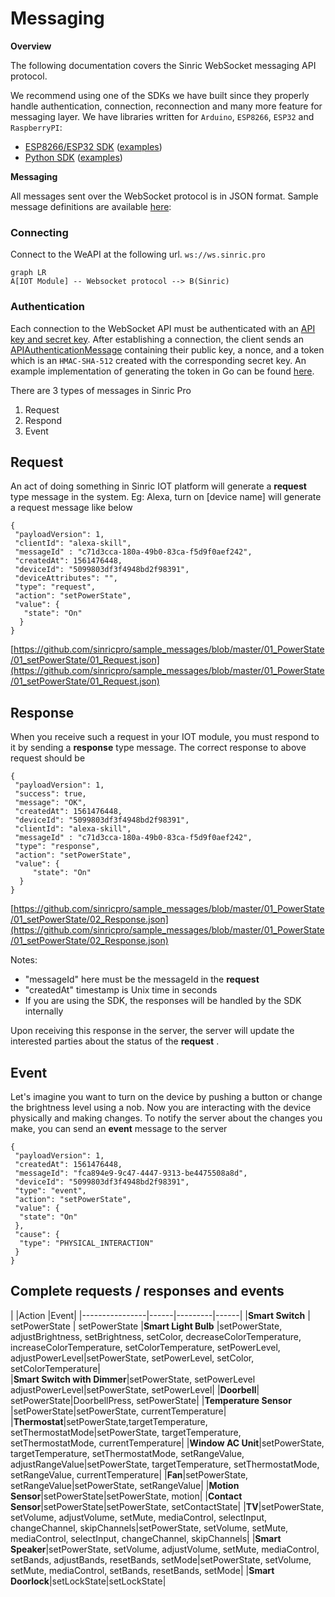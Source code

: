 
# Messaging 

**Overview**

The following documentation covers the Sinric WebSocket messaging API protocol. 

We recommend using one of the SDKs we have built since they properly handle authentication, connection, reconnection and many more feature for messaging layer. We have libraries written for `Arduino`, `ESP8266`, `ESP32` and `RaspberryPI`:

-   [ESP8266/ESP32 SDK]([[https://github.com/sinricpro/SinricPro](https://github.com/sinricpro/SinricPro)]([https://github.com/sinricpro/SinricPro/tree/master/examples](https://github.com/sinricpro/SinricPro/tree/master/examples)))  ([examples]([https://github.com/sinricpro/Python-Examples](https://github.com/sinricpro/Python-Examples)))
-   [Python SDK]([https://github.com/sinricpro/Python-SDK](https://github.com/sinricpro/Python-SDK))  ([examples]([https://github.com/sinricpro/Python-Examples](https://github.com/sinricpro/Python-Examples)))

**Messaging**

All messages sent over the WebSocket protocol is in JSON format. Sample message definitions are available [here](https://github.com/sinricpro/sample_messages):

### Connecting

Connect to the WeAPI at the following url.
`ws://ws.sinric.pro`

```mermaid
graph LR
A[IOT Module] -- Websocket protocol --> B(Sinric)
```

### Authentication

Each connection to the WebSocket API must be authenticated with an  [API key and secret key](https://cryptowat.ch/account/api-access). After establishing a connection, the client sends an  [APIAuthenticationMessage](https://github.com/cryptowatch/proto/blob/6779a2064830c971a60d63f28bd610d3891e57d1/client/client.proto#L59-L76)  containing their public key, a nonce, and a token which is an  `HMAC-SHA-512`  created with the corresponding secret key. An example implementation of generating the token in Go can be found  [here](https://github.com/cryptowatch/ws-client-go/blob/a82eb7b6b0f5d00f028b1d33aac593d289a382f7/stream.go#L801-L807).

There are 3 types of messages in Sinric Pro

 1. Request
 2. Respond
 3. Event

## Request
An act of doing something in Sinric IOT platform will generate a **request** type message in the system. Eg: Alexa, turn on [device name] will generate a request message like below  
```
{
 "payloadVersion": 1,
 "clientId": "alexa-skill",
 "messageId" : "c71d3cca-180a-49b0-83ca-f5d9f0aef242",
 "createdAt": 1561476448,
 "deviceId": "5099803df3f4948bd2f98391",
 "deviceAttributes": "",
 "type": "request",
 "action": "setPowerState",
 "value": {
   "state": "On"
  }
}
```
[https://github.com/sinricpro/sample_messages/blob/master/01_PowerState/01_setPowerState/01_Request.json](https://github.com/sinricpro/sample_messages/blob/master/01_PowerState/01_setPowerState/01_Request.json)

## Response
 When you receive such a request in your IOT module, you must respond to it by sending a **response** type message. The correct response to above request should be
```
{
 "payloadVersion": 1,
 "success": true,
 "message": "OK",
 "createdAt": 1561476448,
 "deviceId": "5099803df3f4948bd2f98391",
 "clientId": "alexa-skill",
 "messageId" : "c71d3cca-180a-49b0-83ca-f5d9f0aef242",
 "type": "response",
 "action": "setPowerState",
 "value": {
     "state": "On"
  }
}
```
[https://github.com/sinricpro/sample_messages/blob/master/01_PowerState/01_setPowerState/02_Response.json](https://github.com/sinricpro/sample_messages/blob/master/01_PowerState/01_setPowerState/02_Response.json)

Notes:
* "messageId" here must be the messageId in the **request**
* "createdAt" timestamp is Unix time in seconds
* If you are using the SDK, the responses will be handled by the SDK internally

Upon receiving this response in the server, the server will update the interested parties about the status of the **request** .

## Event
Let's imagine you want to turn on the device by pushing a button or change the brightness level using a nob. Now you are interacting with the device physically and making changes. To notify the server about the changes you make, you can send an **event**  message to the server
``` 
{
 "payloadVersion": 1,
 "createdAt": 1561476448,
 "messageId": "fca894e9-9c47-4447-9313-be4475508a8d",
 "deviceId": "5099803df3f4948bd2f98391",
 "type": "event",
 "action": "setPowerState",
 "value": {
  "state": "On"
 },
 "cause": {
  "type": "PHYSICAL_INTERACTION"
 }
}
```

## Complete requests / responses and events

|                |Action |Event| 
|----------------|------|---------|------|
|**Smart Switch** | setPowerState | setPowerState 
|**Smart Light Bulb**  |setPowerState, adjustBrightness, setBrightness, setColor, decreaseColorTemperature, increaseColorTemperature, setColorTemperature, setPowerLevel, adjustPowerLevel|setPowerState, setPowerLevel, setColor, setColorTemperature|          
|**Smart Switch with Dimmer**|setPowerState, setPowerLevel adjustPowerLevel|setPowerState, setPowerLevel|
|**Doorbell**| setPowerState|DoorbellPress, setPowerState|
|**Temperature Sensor** |setPowerState|setPowerState, currentTemperature|
|**Thermostat**|setPowerState,targetTemperature, setThermostatMode|setPowerState, targetTemperature, setThermostatMode, currentTemperature|
|**Window AC Unit**|setPowerState, targetTemperature, setThermostatMode, setRangeValue, adjustRangeValue|setPowerState, targetTemperature, setThermostatMode, setRangeValue, currentTemperature|
|**Fan**|setPowerState, setRangeValue|setPowerState, setRangeValue|
|**Motion Sensor**|setPowerState|setPowerState, motion|
|**Contact Sensor**|setPowerState|setPowerState, setContactState|
|**TV**|setPowerState, setVolume, adjustVolume, setMute, mediaControl, selectInput, changeChannel, skipChannels|setPowerState, setVolume, setMute, mediaControl, selectInput, changeChannel, skipChannels|
|**Smart Speaker**|setPowerState, setVolume, adjustVolume, setMute, mediaControl, setBands, adjustBands, resetBands, setMode|setPowerState, setVolume, setMute, mediaControl, setBands, resetBands, setMode|
|**Smart Doorlock**|setLockState|setLockState| 

<!--stackedit_data:
eyJoaXN0b3J5IjpbLTQ0OTgyMTQyNSwtNjEyOTg2NDk5XX0=
-->